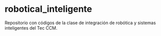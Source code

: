 # roboticaI_inteligente
Repositorio con códigos de la clase de integración de robótica y sistemas inteligentes del Tec CCM.
